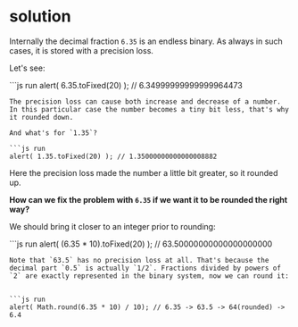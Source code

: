 # solution

Internally the decimal fraction `6.35` is an endless binary. As always in such cases, it is stored with a precision loss.

Let's see:

\`\`\`js run alert\( 6.35.toFixed\(20\) \); // 6.34999999999999964473

```text
The precision loss can cause both increase and decrease of a number. In this particular case the number becomes a tiny bit less, that's why it rounded down.

And what's for `1.35`?

```js run
alert( 1.35.toFixed(20) ); // 1.35000000000000008882
```

Here the precision loss made the number a little bit greater, so it rounded up.

**How can we fix the problem with `6.35` if we want it to be rounded the right way?**

We should bring it closer to an integer prior to rounding:

\`\`\`js run alert\( \(6.35 \* 10\).toFixed\(20\) \); // 63.50000000000000000000

```text
Note that `63.5` has no precision loss at all. That's because the decimal part `0.5` is actually `1/2`. Fractions divided by powers of `2` are exactly represented in the binary system, now we can round it:


```js run
alert( Math.round(6.35 * 10) / 10); // 6.35 -> 63.5 -> 64(rounded) -> 6.4
```

